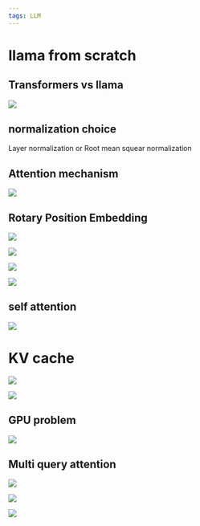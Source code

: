 ```yaml
---
tags: LLM
---
```

# llama from scratch
## Transformers vs llama
![](https://raw.githubusercontent.com/innovation64/Picimg/main/20240109000528.png)

## normalization choice

Layer normalization or Root mean squear normalization

## Attention mechanism
![](https://raw.githubusercontent.com/innovation64/Picimg/main/20240109233802.png)

## Rotary Position Embedding
![](https://raw.githubusercontent.com/innovation64/Picimg/main/20240109234322.png)

![](https://raw.githubusercontent.com/innovation64/Picimg/main/20240109234541.png)

![](https://raw.githubusercontent.com/innovation64/Picimg/main/20240109234717.png)

![](https://raw.githubusercontent.com/innovation64/Picimg/main/20240109235008.png)
## self attention

![](https://raw.githubusercontent.com/innovation64/Picimg/main/20240110001644.png)

# KV cache
![](https://raw.githubusercontent.com/innovation64/Picimg/main/20240110002355.png)

![](https://raw.githubusercontent.com/innovation64/Picimg/main/20240110002759.png)

## GPU problem
![](https://raw.githubusercontent.com/innovation64/Picimg/main/20240110003429.png)

## Multi query attention
![](https://raw.githubusercontent.com/innovation64/Picimg/main/20240110003759.png)

![](https://raw.githubusercontent.com/innovation64/Picimg/main/20240110003917.png)

![](https://raw.githubusercontent.com/innovation64/Picimg/main/20240110004041.png)

